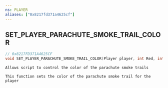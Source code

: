 ```yaml
---
ns: PLAYER
aliases: ["0x8217fd371a4625cf"]
---
```

## SET_PLAYER_PARACHUTE_SMOKE_TRAIL_COLOR

```c
// 0x8217FD371A4625CF
void SET_PLAYER_PARACHUTE_SMOKE_TRAIL_COLOR(Player player, int Red, int Green, int Blue);
```

```
Allows script to control the color of the parachute smoke trails

This function sets the color of the parachute smoke trail for the player
```
